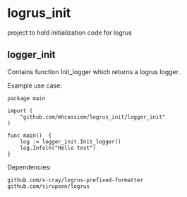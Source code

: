 # logrus_init
project to hold initialization code for logrus


## logger_init
Contains function Init_logger which returns a logrus logger.

Example use case:

```
package main

import (
	"github.com/mhcassiem/logrus_init/logger_init"
)

func main()  {
	log := logger_init.Init_logger()
	log.Infoln("Hello test")
}
```

Dependencies: 

```
github.com/x-cray/logrus-prefixed-formatter
github.com/sirupsen/logrus
```
